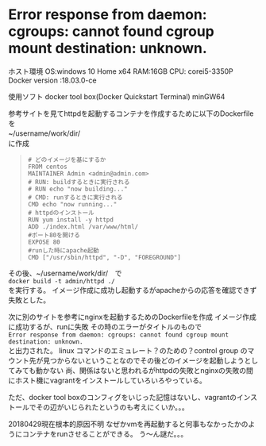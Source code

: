 # Error response from daemon: cgroups: cannot found cgroup mount destination: unknown.

ホスト環境
OS:windows 10 Home x64
RAM:16GB
CPU: corei5-3350P
Docker version :18.03.0-ce

使用ソフト
docker tool box(Docker Quickstart Terminal)
minGW64

参考サイトを見てhttpdを起動するコンテナを作成するために以下のDockerfileを  
~/username/work/dir/　  
に作成


>`# どのイメージを基にするか`    
>`FROM centos`  
>`MAINTAINER Admin <admin@admin.com>`  
>`# RUN: buildするときに実行される`  
>`# RUN echo "now building..."`  
>`# CMD: runするときに実行される`  
>`CMD echo "now running..."`  
>`# httpdのインストール`  
>`RUN yum install -y httpd`  
>`ADD ./index.html /var/www/html/`  
>`#ポート80を開ける`  
>`EXPOSE 80`  
>`#runした時にapache起動`  
>`CMD ["/usr/sbin/httpd", "-D", "FOREGROUND"]`  

その後、~/username/work/dir/　で  
`docker build -t admin/httpd ./`  
を実行する。
イメージ作成に成功し起動するがapacheからの応答を確認できず失敗とした。


次に別のサイトを参考にnginxを起動するためのDockerfileを作成
イメージ作成に成功するが、runに失敗
その時のエラーがタイトルのもので  
`Error response from daemon: cgroups: cannot found cgroup mount destination: unknown.`  
と出力された。
linux コマンドのエミュレート？のための？control group のマウント先が見つからないということなのでその後どのイメージを起動しようとしてみても動かない
尚、関係はないと思われるがhttpdの失敗とnginxの失敗の間にホスト機にvagrantをインストールしていろいろやっている。

ただ、docker tool boxのコンフィグをいじった記憶はないし、vagrantのインストールでその辺がいじられたというのも考えにくいか。。。

20180429現在根本的原因不明
なぜかvmを再起動すると何事もなかったかのようにコンテナをrunさせることができる。
う～ん謎だ。。。
